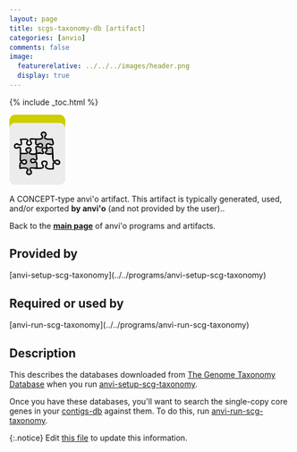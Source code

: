 ```yaml
---
layout: page
title: scgs-taxonomy-db [artifact]
categories: [anvio]
comments: false
image:
  featurerelative: ../../../images/header.png
  display: true
---
```



{% include _toc.html %}


<img src="../../images/icons/CONCEPT.png" alt="CONCEPT" style="width:100px; border:none" />

A CONCEPT-type anvi'o artifact. This artifact is typically generated, used, and/or exported **by anvi'o** (and not provided by the user)..

Back to the **[main page](../../)** of anvi'o programs and artifacts.

## Provided by


<p style="text-align: left" markdown="1"><span class="artifact-p">[anvi-setup-scg-taxonomy](../../programs/anvi-setup-scg-taxonomy)</span></p>


## Required or used by

<p style="text-align: left" markdown="1"><span class="artifact-r">[anvi-run-scg-taxonomy](../../programs/anvi-run-scg-taxonomy)</span></p>

## Description

This describes the databases downloaded from [The Genome Taxonomy Database](https://gtdb.ecogenomic.org/) when you run <span class="artifact-n">[anvi-setup-scg-taxonomy](/software/anvio/help/programs/anvi-setup-scg-taxonomy)</span>. 

Once you have these databases, you'll want to search the single-copy core genes in your <span class="artifact-n">[contigs-db](/software/anvio/help/artifacts/contigs-db)</span> against them. To do this, run <span class="artifact-n">[anvi-run-scg-taxonomy](/software/anvio/help/programs/anvi-run-scg-taxonomy)</span>. 


{:.notice}
Edit [this file](https://github.com/merenlab/anvio/tree/master/anvio/docs/artifacts/scgs-taxonomy-db.md) to update this information.

